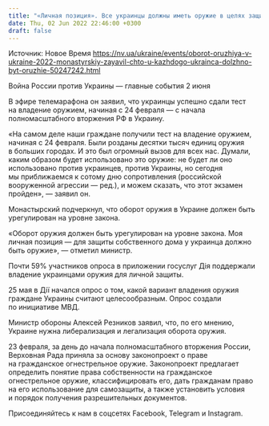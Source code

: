 ```yaml
---
title: "«Личная позиция». Все украинцы должны иметь оружие в целях защиты — Монастырский"
date: Thu, 02 Jun 2022 22:46:00 +0300
draft: false
---
```

Источник: Новое Время https://nv.ua/ukraine/events/oborot-oruzhiya-v-ukraine-2022-monastyrskiy-zayavil-chto-u-kazhdogo-ukrainca-dolzhno-byt-oruzhie-50247242.html


Война России против Украины — главные события 2 июня

 В эфире телемарафона он заявил, что украинцы успешно сдали тест на владение оружием, начиная с 24 февраля — с начала полномасштабного вторжения РФ в Украину.

«На самом деле наши граждане получили тест на владение оружием, начиная с 24 февраля. Были розданы десятки тысяч единиц оружия в больших городах. И это был огромный вызов для всех нас. Думали, каким образом будет использовано это оружие: не будет ли оно использовано против украинцев, против Украины, но сегодня мы приближаемся к сотому дню сопротивления (российской вооруженной агрессии — ред.), и можем сказать, что этот экзамен пройден», — заявил он.

Монастырский подчеркнул, что оборот оружия в Украине должен быть урегулирован на уровне закона.

«Оборот оружия должен быть урегулирован на уровне закона. Моя личная позиция — для защиты собственного дома у украинца должно быть оружие», — отметил министр.

 Почти 59% участников опроса в приложении госуслуг Дія поддержали владение украинцами оружия для личной защиты.

25 мая в Дії начался опрос о том, какой вариант владения оружия граждане Украины считают целесообразным. Опрос создали по инициативе МВД.

Министр обороны Алексей Резников заявил, что, по его мнению, Украине нужна либерализация и легализация оборота оружия.

23 февраля, за день до начала полномасштабного вторжения России, Верховная Рада приняла за основу законопроект о праве на гражданское огнестрельное оружие. Законопроект предлагает определить понятие права собственности на гражданское огнестрельное оружие, классифицировать его, дать гражданам право на его использование для самозащиты, а также установить условия и порядок получения разрешительных документов.

Присоединяйтесь к нам в соцсетях Facebook, Telegram и Instagram.
